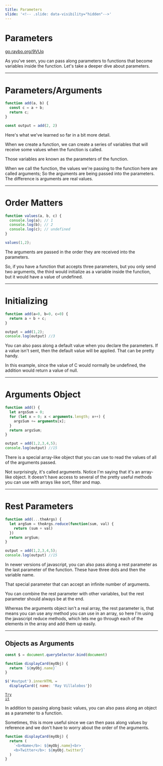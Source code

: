 ```yaml
---
title: Parameters
slide: '<!-- .slide: data-visibility="hidden"-->'
---
```


<!-- .slide: data-state="layout-title" class="bg-dark"-->

# Parameters

<div class="slide-link"><a href="https://go.raybo.org/9VUq"><i class="fab fa-slideshare"></i> go.raybo.org/9VUq</a></div>

> >

As you've seen, you can pass along parameters to functions that become variables inside the function. Let's take a deeper dive about parameters.

---
# Parameters/Arguments

```js [1-4|1|6]
function add(a, b) {
  const c = a + b;
  return c;
}

const output = add(2, 2)

```

> >

Here's what we've learned so far in a bit more detail.

When we create a function, we can create a series of variables that will receive some values when the function is called. 

Those variables are known as the parameters of the function.

When we call the function, the values we're passing to the function here are called arguments; So the arguments are being passed into the parameters. The difference is arguments are real values.


---
# Order Matters

```js [1,7|2-4|4]
function values(a, b, c) {
  console.log(a); // 1
  console.log(b); // 2
  console.log(c); // undefined
}

values(1,2);
```

> >

The arguments are passed in the order they are received into the parameters.

So, if you have a function that accepts three parameters, but you only send two arguments, the third would initialize as a variable inside the function, but it would have a value of undefined.

---
# Initializing

```js [1|2]
function add(a=0, b=0, c=0) {
  return a + b + c;
}

output = add(1,2);
console.log(output) //3
```

> >

You can also pass along a default value when you declare the parameters. If a value isn't sent, then the default value will be applied. That can be pretty handy.

In this example, since the value of C would normally be undefined, the addition would return a value of null.

---
# Arguments Object

```js [1-7]
function add() {
  let argsSum = 0;
  for (let x = 0; x < arguments.length; x++) {
    argsSum += arguments[x];
  }
  return argsSum;
}

output = add(1,2,3,4,5);
console.log(output) //15
```

> >

There is a special array-like object that you can use to read the values of all of the arguments passed. 

Not surprisingly, it's called arguments. Notice I'm saying that it's an array-like object. It doesn't have access to several of the pretty useful methods you can use with arrays like sort, filter and map.


---
# Rest Parameters

```js [1|2-4]
function add(...theArgs) {
  let argSum = theArgs.reduce(function(sum, val) {
    return (sum + val)
  })
  return argSum;
}

output = add(1,2,3,4,5);
console.log(output) //15
```

> >


In newer versions of javascript, you can also pass along a rest parameter as the last parameter of the function. These have three dots and then the variable name. 

That special parameter that can accept an infinite number of arguments.

You can combine the rest parameter with other variables, but the rest parameter should always be at the end.

Whereas the arguments object isn't a real array, the rest parameter is, that means you can use any method you can use in an array, so here I'm using the javascript reduce methods, which lets me go through each of the elements in the array and add them up easily.

---
## Objects as Arguments

```js [7-8|3-5]
const $ = document.querySelector.bind(document)

function displayCard(myObj) {
  return `${myObj.name}`
}

$('#output').innerHTML = 
  displayCard({ name: 'Ray Villalobos'})
```

<a href="https://github.dev/LinkedInLearning/javascript-functions-2502735/tree/01_04b" target="_blank"><code class="code-royal">Try it</code></a>

> >

In addition to passing along basic values, you can also pass along an object as a parameter to a function.

Sometimes, this is more useful since we can then pass along values by reference and we don't have to worry about the order of the arguments.

```js
function displayCard(myObj) {
  return (
    `<b>Name</b>: ${myObj.name}<br>
    <b>Twitter</b>: ${myObj.twitter}`
  )
}
```